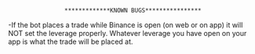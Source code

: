                     *************KNOWN BUGS****************

-If the bot places a trade while Binance is open (on web or on app) it will NOT set the leverage properly.
Whatever leverage you have open on your app is what the trade will be placed at.
